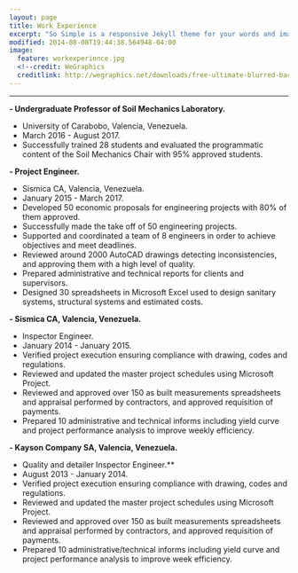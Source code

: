 ```yaml
---
layout: page
title: Work Experience
excerpt: "So Simple is a responsive Jekyll theme for your words and images."
modified: 2014-08-08T19:44:38.564948-04:00
image:
  feature: workexperience.jpg
  <!--credit: WeGraphics
  creditlink: http://wegraphics.net/downloads/free-ultimate-blurred-background-pack/ -->
---
```


<!--Looking for a simple, responsive, theme for your Jekyll powered blog? Well look no further. Here be **So Simple Theme**, the follow up to [**Minimal Mistakes**](http://mmistakes.github.io/minimal-mistakes) --- by designer slash illustrator [Michael Rose](http://mademistakes.com).-->

<hr/>

**- Undergraduate Professor of Soil Mechanics Laboratory.**

   * University of Carabobo, Valencia, Venezuela.
   * March 2016 - August 2017.
   * Successfully trained 28 students and evaluated the programmatic content of the Soil Mechanics Chair with 95% approved students.

**- Project  Engineer.** 

   * Sismica CA, Valencia, Venezuela. 
   * January 2015 - March 2017.
   * Developed 50 economic proposals for engineering projects with 80% of them approved.
   * Successfully made the take off of 50 engineering projects.
   * Supported and coordinated a team of 8 engineers in order to  achieve objectives and meet deadlines.
   * Reviewed around 2000 AutoCAD drawings detecting inconsistencies, and approving them with a high level of quality.
   * Prepared administrative and technical reports for clients and supervisors.
   * Designed 30 spreadsheets in Microsoft Excel used to design sanitary systems, structural systems and estimated costs.

**- Sismica CA, Valencia, Venezuela.** 

   * Inspector Engineer.                                                                             
   * January 2014 - January 2015.
   * Verified project execution ensuring compliance with drawing, codes and regulations.
   * Reviewed and updated the master project schedules using Microsoft Project.
   * Reviewed and approved over 150 as built measurements spreadsheets and appraisal performed by contractors, and approved requisition of payments.
   * Prepared 10 administrative and technical informs including yield curve and project performance analysis to improve weekly efficiency.
 
**- Kayson Company SA, Valencia, Venezuela.** 

  *  Quality and detailer Inspector Engineer.**                                                          
  *  August 2013 - January 2014.
  * Verified project execution ensuring compliance with drawing, codes and regulations.
  *  Reviewed and updated the master project schedules using Microsoft Project.
  *  Reviewed and approved over 150 as built measurements spreadsheets and appraisal performed by contractors, and approved requisition of payments.
  *  Prepared 10 administrative/technical informs including yield curve and project performance analysis to improve week efficiency.
